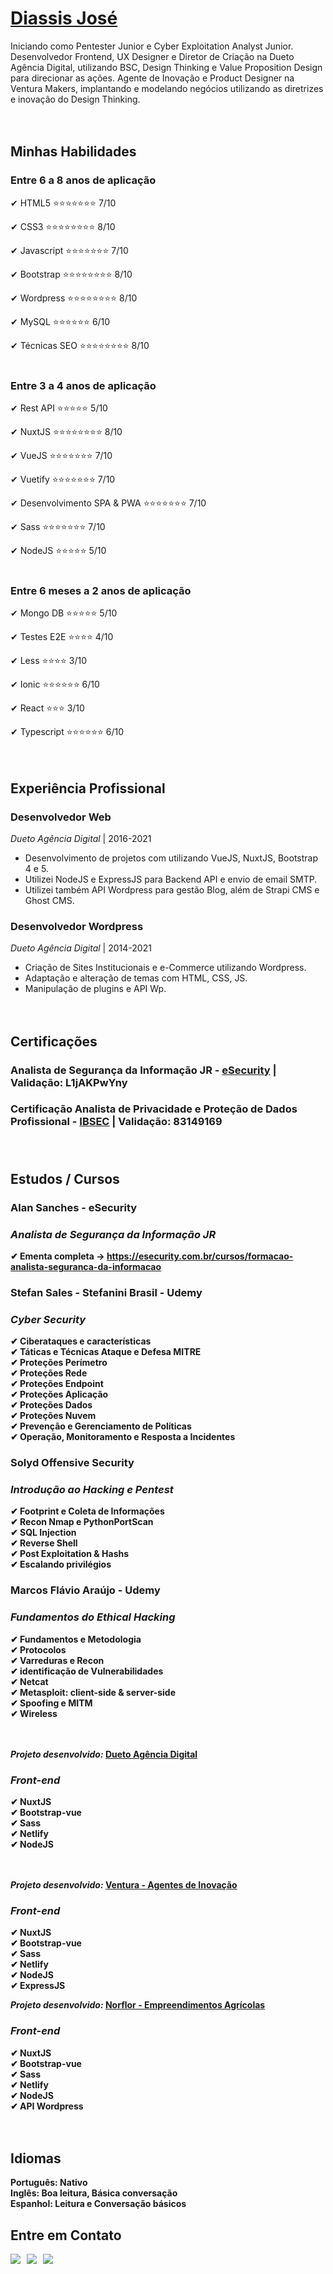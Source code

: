 
# <b>[Diassis José](https://www.linkedin.com/in/diassisjose/)</b>
Iniciando como Pentester Junior e Cyber Exploitation Analyst Junior.
Desenvolvedor Frontend, UX Designer e Diretor de Criação na Dueto Agência Digital, utilizando BSC, Design Thinking e Value Proposition Design para direcionar as ações.
Agente de Inovação e Product Designer na Ventura Makers, implantando e modelando negócios utilizando as diretrizes e inovação do Design Thinking.
<br><br><br>


## <b>Minhas Habilidades</b>
### **Entre 6 a 8 anos de aplicação**<br>
✔ HTML5 :star::star::star::star::star::star::star: 7/10<br>

✔ CSS3 :star::star::star::star::star::star::star::star: 8/10<br>

✔ Javascript :star::star::star::star::star::star::star: 7/10<br>

✔ Bootstrap :star::star::star::star::star::star::star::star: 8/10<br>

✔ Wordpress :star::star::star::star::star::star::star::star: 8/10<br>

✔ MySQL :star::star::star::star::star::star: 6/10<br>

✔ Técnicas SEO :star::star::star::star::star::star::star::star: 8/10<br><br>

### **Entre 3 a 4 anos de aplicação**<br>
✔ Rest API :star::star::star::star::star: 5/10<br>

✔ NuxtJS :star::star::star::star::star::star::star::star: 8/10<br>

✔ VueJS :star::star::star::star::star::star::star: 7/10<br>

✔ Vuetify :star::star::star::star::star::star::star: 7/10<br>

✔ Desenvolvimento SPA & PWA :star::star::star::star::star::star::star: 7/10<br>

✔ Sass :star::star::star::star::star::star::star: 7/10<br>

✔ NodeJS :star::star::star::star::star: 5/10<br><br>

### **Entre 6 meses a 2 anos de aplicação**<br>
✔ Mongo DB :star::star::star::star::star: 5/10<br>

✔ Testes E2E :star::star::star::star: 4/10<br>

✔ Less :star::star::star::star: 3/10<br>

✔ Ionic :star::star::star::star::star::star: 6/10<br>

✔ React :star::star::star: 3/10<br>

✔ Typescript :star::star::star::star::star::star: 6/10<br><br><br>


## <b>Experiência Profissional</b>
### **Desenvolvedor Web**<br>
_Dueto Agência Digital_ | 2016-2021<br>
* Desenvolvimento de projetos com utilizando VueJS, NuxtJS, Bootstrap 4 e 5. 
* Utilizei NodeJS e ExpressJS para Backend API e envio de email SMTP.
* Utilizei também API Wordpress para gestão Blog, além de Strapi CMS e Ghost CMS.

### **Desenvolvedor Wordpress**<br>
_Dueto Agência Digital_ | 2014-2021<br>
* Criação de Sites Institucionais e e-Commerce utilizando Wordpress.
* Adaptação e alteração de temas com HTML, CSS, JS. 
* Manipulação de plugins e API Wp.<br><br><br>

## <b>Certificações</b>
### <b>Analista de Segurança da Informação JR - <a href="https://ead.esecurity.com.br/mod/customcert/verify_certificate.php" target="_blank">eSecurity</a> | Validação: L1jAKPwYny</b>
### <b>Certificação Analista de Privacidade e Proteção de Dados Profissional - <a href="" target="_blank">IBSEC</a> | Validação: 83149169<br><br><br>

## <b>Estudos / Cursos</b>
### <b>Alan Sanches - eSecurity</b>
### _Analista de Segurança da Informação JR_
✔ Ementa completa -> https://esecurity.com.br/cursos/formacao-analista-seguranca-da-informacao<br>

### <b>Stefan Sales - Stefanini Brasil - Udemy</b>
### _Cyber Security_
✔ Ciberataques e características<br>
✔ Táticas e Técnicas Ataque e Defesa MITRE<br>
✔ Proteções Perímetro<br>
✔ Proteções Rede<br>
✔ Proteções Endpoint<br>
✔ Proteções Aplicação<br>
✔ Proteções Dados<br>
✔ Proteções Nuvem<br>
✔ Prevenção e Gerenciamento de Políticas<br>
✔ Operação, Monitoramento e Resposta a Incidentes<br>

### <b>Solyd Offensive Security</b>
### _Introdução ao Hacking e Pentest_
✔ Footprint e Coleta de Informações<br>
✔ Recon Nmap e PythonPortScan<br>
✔ SQL Injection<br>
✔ Reverse Shell<br>
✔ Post Exploitation & Hashs<br>
✔ Escalando privilégios<br>

### <b>Marcos Flávio Araújo - Udemy</b>
### _Fundamentos do Ethical Hacking_
✔ Fundamentos e Metodologia<br>
✔ Protocolos<br>
✔ Varreduras e Recon<br>
✔ identificação de Vulnerabilidades<br>
✔ Netcat<br>
✔ Metasploit: client-side & server-side<br>
✔ Spoofing e MITM<br>
✔ Wireless<br><br><br>


_Projeto desenvolvido:_ <b><a href="https://agenciadueto.netlify.app/" target="_blank">Dueto Agência Digital</a></b>
### _Front-end_
✔ NuxtJS<br>
✔ Bootstrap-vue<br>
✔ Sass<br>
✔ Netlify<br>
✔ NodeJS<br><br><br>

_Projeto desenvolvido:_ <b><a href="https://www.venturainova.com.br" target="_blank">Ventura - Agentes de Inovação</a></b>
### _Front-end_
✔ NuxtJS<br>
✔ Bootstrap-vue<br>
✔ Sass<br>
✔ Netlify<br>
✔ NodeJS<br>
✔ ExpressJS<br>

_Projeto desenvolvido:_ <b><a href="https://norflor.com.br" target="_blank">Norflor - Empreendimentos Agrícolas</a></b>
### _Front-end_
✔ NuxtJS<br>
✔ Bootstrap-vue<br>
✔ Sass<br>
✔ Netlify<br>
✔ NodeJS<br>
✔ API Wordpress<br><br><br>


## <b>Idiomas</b>
<b>Português:</b> Nativo<br>
<b>Inglês:</b> Boa leitura, Básica conversação<br>
<b>Espanhol:</b> Leitura e Conversação básicos<br>


## <b>Entre em Contato<b>

<a href="https://api.whatsapp.com/send?phone=5538997477820&text=Olá, te encontrei no Github!" target="_blank"><img src="https://img.shields.io/badge/WHATSAPP-(38)99747--7820-success/?style=for-the-badge&logo=whatsapp&logoColor=success"></a> &nbsp;
<a href="mailto: diassisjsfilho@gmail.com"><img src="https://img.shields.io/badge/Email-diassisjsfilho@gmail.com-lightgrey?style=for-the-badge&logo=Gmail&logoColor=white"></a> &nbsp;
<a href="https://linkedin.com/in/diassisjose" target="_blank"><img src="https://img.shields.io/badge/Linkedin-Diassis José-blue?style=for-the-badge&logo=Linkedin&logoColor=white"></a> &nbsp;
